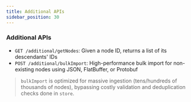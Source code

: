 ```yaml
---
title: Additional APIs
sidebar_position: 30
---
```


### Additional APIs

- `GET /additional/getNodes`: Given a node ID, returns a list of its descendants' IDs
- `POST /additional/bulkImport`: High-performance bulk import for non-existing nodes using JSON, FlatBuffer, or Protobuf

> `bulkImport` is optimized for massive ingestion (tens/hundreds of thousands of nodes), bypassing costly validation and deduplication checks done in `store`.